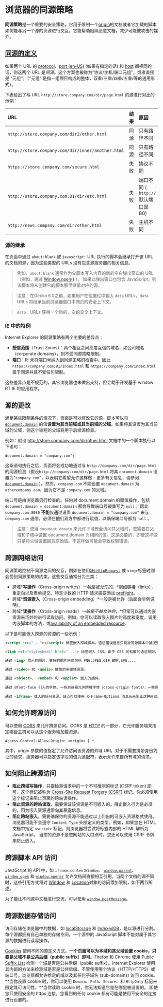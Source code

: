 

# 浏览器的同源策略

**同源策略**是一个重要的安全策略，它用于限制一个[origin](https://developer.mozilla.org/zh-CN/docs/Glossary/Origin)的文档或者它加载的脚本如何能与另一个源的资源进行交互。它能帮助阻隔恶意文档，减少可能被攻击的媒介。

## [**同源**的**定义**](https://developer.mozilla.org/zh-CN/docs/Web/Security/Same-origin_policy#同源的定义)

如果两个 URL 的 [protocol](https://developer.mozilla.org/zh-CN/docs/Glossary/Protocol)、[port (en-US)](https://developer.mozilla.org/en-US/docs/Glossary/Port) (如果有指定的话) 和 [host](https://developer.mozilla.org/zh-CN/docs/Glossary/Host) 都相同的话，则这两个 URL 是*同源*。这个方案也被称为“协议/主机/端口元组”，或者直接是 “元组”。（“元组” 是指一组项目构成的整体，双重/三重/四重/五重/等的通用形式）。

下表给出了与 URL `http://store.company.com/dir/page.html` 的源进行对比的示例：

| URL                                               | 结果 | 原因                                |
| :------------------------------------------------ | :--- | :---------------------------------- |
| `http://store.company.com/dir2/other.html`        | 同源 | 只有路径不同                        |
| `http://store.company.com/dir/inner/another.html` | 同源 | 只有路径不同                        |
| `https://store.company.com/secure.html`           | 失败 | 协议不同                            |
| `http://store.company.com:81/dir/etc.html`        | 失败 | 端口不同 ( `http://` 默认端口是 80) |
| `http://news.company.com/dir/other.html`          | 失败 | 主机不同                            |

### 源的继承

在页面中通过 `about:blank` 或 `javascript:` URL 执行的脚本会继承打开该 URL 的文档的源，因为这些类型的 URLs 没有包含源服务器的相关信息。

> 例如，`about:blank` 通常作为父脚本写入内容的新的空白弹出窗口的 URL（例如，通过 [Window.open()](https://developer.mozilla.org/en-US/docs/Web/API/Window/open) ）。 如果此弹出窗口也包含 JavaScript，则该脚本将从创建它的脚本那里继承对应的源。

> 注意：在Gecko 6.0之前，如果用户在位置栏中输入 `data` URLs，`data` URLs 将继承当前浏览器窗口中网页的安全上下文。

> `data`：URLs 获得一个新的，空的安全上下文。

### IE 中的特例

Internet Explorer 的同源策略有两个主要的差异点：

- **授信范围**（Trust Zones）：两个相互之间高度互信的域名，如公司域名（corporate domains），则不受同源策略限制。
- **端口**：IE 未将端口号纳入到同源策略的检查中，因此 `https://company.com:81/index.html` 和 `https://company.com/index.html` 属于同源并且不受任何限制。

这些差异点是不规范的，其它浏览器也未做出支持，但会助于开发基于 window RT IE 的应用程序。

## 源的更改

满足某些限制条件的情况下，页面是可以修改它的源。脚本可以将 [`document.domain`](https://developer.mozilla.org/zh-CN/docs/Web/API/Document/domain) 的值**设置为其当前域或其当前域的父域**。如果将其设置为其当前域的父域，则这个较短的父域将用于后续源检查。

例如：假设 http://store.company.com/dir/other.html 文档中的一个脚本执行以下语句：

```
document.domain = "company.com";
```

这条语句执行之后，页面将会成功地通过与 `http://company.com/dir/page.html` 的同源检测（假设`http://company.com/dir/page.html` 将其 `document.domain` 设置为“`company.com`”，以表明它希望允许这样做 - 更多有关信息，请参阅 [`document.domain`](https://developer.mozilla.org/zh-CN/docs/Web/API/Document/domain) ）。然而，`company.com` 不能设置 `document.domain` 为 `othercompany.com`，因为它不是 `company.com` 的父域。

端口号是由浏览器另行检查的。任何对 document.domain 的赋值操作，包括 `document.domain = document.domain` 都会导致端口号被重写为 `null` 。因此 `company.com:8080` **不能**仅通过设置 `document.domain = "company.com"` 来与`company.com` 通信。必须在他们双方中都进行赋值，以确保端口号都为 `null` 。

> 注意：使用 `document.domain` 来允许子域安全访问其父域时，您需要在父域和子域中设置 document.domain 为相同的值。这是必要的，即使这样做只是将父域设置回其原始值。不这样做可能会导致权限错误。



## 跨源网络访问

同源策略控制不同源之间的交互，例如在使用[`XMLHttpRequest`](https://developer.mozilla.org/zh-CN/docs/Web/API/XMLHttpRequest) 或 `<img>`标签时则会受到同源策略的约束。这些交互通常分为三类：

- 跨域***写操作**（Cross-origin writes）*一般是被允许的*。*例如链接（links），重定向以及表单提交。特定少数的 HTTP 请求需要添加 [preflight](https://developer.mozilla.org/zh-CN/docs/Web/HTTP/CORS#附带身份凭证的请求)。
- 跨域***资源嵌入**（Cross-origin embedding）*一般是被允许（后面会举例说明）。
- 跨域***读操作**（Cross-origin reads）*一般是不被允许的*，*但常可以通过内嵌资源来巧妙的进行读取访问。例如，你可以读取嵌入图片的高度和宽度，调用内嵌脚本的方法，或[availability of an embedded resource](https://grepular.com/Abusing_HTTP_Status_Codes_to_Expose_Private_Information).

以下是可能嵌入跨源的资源的一些示例：

```html
<script src="..."></script> 标签嵌入跨域脚本。语法错误信息只能被同源脚本中捕捉到。

<link rel="stylesheet" href="..."> 标签嵌入 CSS。由于 CSS 的松散的语法规则，CSS 的跨域需要一个设置正确的 HTTP 头部 Content-Type 。不同浏览器有不同的限制： IE, Firefox, Chrome, Safari (跳至 CVE-2010-0051) 部分 和 Opera。

通过 <img> 展示的图片。支持的图片格式包括 PNG,JPEG,GIF,BMP,SVG,...

通过 <video> 和 <audio> 播放的多媒体资源。
    
通过 <object>、 <embed> 和 <applet> 嵌入的插件。
    
通过 @font-face 引入的字体。一些浏览器允许跨域字体（cross-origin fonts），一些需要同源字体（same-origin fonts）。
    
通过 <iframe> 载入的任何资源。站点可以使用 X-Frame-Options 消息头来阻止这种形式的跨域交互。
```

## 如何允许跨源访问

可以使用 [CORS](https://developer.mozilla.org/zh-CN/docs/Web/HTTP/CORS) 来允许跨源访问。CORS 是 [HTTP](https://developer.mozilla.org/zh-CN/docs/Glossary/HTTP) 的一部分，它允许服务端来指定哪些主机可以从这个服务端加载资源。

```http
Access-Control-Allow-Origin: <origin> | *
```

其中，origin 参数的值指定了允许访问该资源的外域 URI。对于不需要携带身份凭证的请求，服务器可以指定该字段的值为通配符，表示允许来自所有域的请求。

## 如何阻止跨源访问

- **阻止跨域写操作**，只要检测请求中的一个不可推测的标记 (CSRF token) 即可，这个标记被称为 [Cross-Site Request Forgery (CSRF)](https://www.owasp.org/index.php/Cross-Site_Request_Forgery_(CSRF)) 标记。你必须使用这个标记来阻止页面的跨站读操作。
- **阻止资源的跨站读取**，需要保证该资源是不可嵌入的。阻止嵌入行为是必须的，因为嵌入资源通常向其暴露信息。
- **阻止跨站嵌入**，需要确保你的资源不能通过以上列出的可嵌入资源格式使用。浏览器可能不会遵守 `Content-Type` 头部定义的类型。例如，如果您在 HTML 文档中指定 `<script>` 标记，则浏览器将尝试将标签内部的 HTML 解析为 JavaScript。 当您的资源不是您网站的入口点时，您还可以使用 CSRF 令牌来防止嵌入。

## 跨源脚本 API 访问

JavaScript 的 API 中，如 `iframe.contentWindow`、 [`window.parent`](https://developer.mozilla.org/zh-CN/docs/Web/API/Window/parent)、[`window.open`](https://developer.mozilla.org/zh-CN/docs/Web/API/Window/open) 和 [`window.opener`](https://developer.mozilla.org/zh-CN/docs/Web/API/Window/opener) 允许文档间直接相互引用。当两个文档的源不同时，这些引用方式将对 [Window](https://www.whatwg.org/specs/web-apps/current-work/multipage/browsers.html#security-window) 和 [Location](https://www.whatwg.org/specs/web-apps/current-work/multipage/history.html#security-location)对象的访问添加限制，如下两节所述。

为了能让不同源中文档进行交流，可以使用 [`window.postMessage`](https://developer.mozilla.org/zh-CN/docs/Web/API/Window/postMessage)。

## 跨源数据存储访问

访问存储在浏览器中的数据，如 [localStorage](https://developer.mozilla.org/zh-CN/docs/Web/API/Window/localStorage) 和 [IndexedDB](https://developer.mozilla.org/zh-CN/docs/IndexedDB)，是以源进行分割。每个源都拥有自己单独的存储空间，一个源中的 JavaScript 脚本不能对属于其它源的数据进行读写操作。

[Cookies](https://developer.mozilla.org/zh-CN/docs/Glossary/Cookie) 使用不同的源定义方式。**一个页面可以为本域和其父域设置 cookie，只要是父域不是公共后缀（public suffix）即可**。Firefox 和 Chrome 使用 [Public Suffix List](http://publicsuffix.org/) 检测一个域是否是公共后缀（public suffix）。Internet Explorer 使用其内部的方法来检测域是否是公共后缀。不管使用哪个协议（HTTP/HTTPS）或端口号，浏览器都允许给定的域以及其任何子域名 (sub-domains) 访问 cookie。**当你设置 cookie 时，你可以使用 `Domain`、`Path`、`Secure`、和 `HttpOnly` 标记来限定其可访问性。**当你读取 cookie 时，你无法知道它是在哪里被设置的。 即使您只使用安全的 https 连接，您看到的任何 cookie 都有可能是使用不安全的连接进行设置的。

```

```

